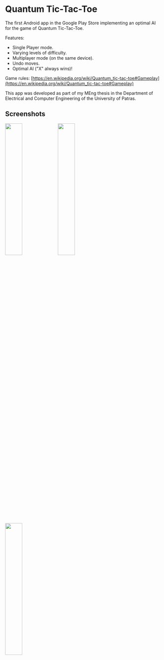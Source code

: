 # Quantum Tic-Tac-Toe
The first Android app in the Google Play Store implementing an optimal AI for the game of Quantum Tic-Tac-Toe.

Features:
 * Single Player mode.
 * Varying levels of difficulty.
 * Multiplayer mode (on the same device).
 * Undo moves.
 * Optimal AI ("X" always wins)!

Game rules: [https://en.wikipedia.org/wiki/Quantum_tic-tac-toe#Gameplay](https://en.wikipedia.org/wiki/Quantum_tic-tac-toe#Gameplay)

This app was developed as part of my MEng thesis in the Department of Electrical and Computer Engineering of the University of Patras.

## Screenshots
<img src="https://lh3.googleusercontent.com/GWHuYs78HUZqp9xgzF78_e71X1oqTPyykGMEz8rVvXhj-sfEs71i-GHIWVv5v5o-37Y=w1920-h946-rw" width="33%"> <img src="https://lh3.googleusercontent.com/e823t-F548Y64-fZQDVTWGF_T6zx-7nvZaRuA1GdviGE_qwbym226KjlSBVagkFbSa4=w1920-h946-rw" width="33%"> <img src="https://lh3.googleusercontent.com/cgsZMxAJ3jMviFbu1g1_b6nxhvYfy6UCGMCAqfjmHdlH3E3mBzc9PbTVWmrE4G-N8Gq8=w1920-h946-rw" width="33%">

